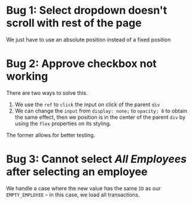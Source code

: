 # Bug 1: Select dropdown doesn't scroll with rest of the page

We just have to use an absolute position instead of a fixed position

# Bug 2: Approve checkbox not working

There are two ways to solve this.

1. We use the `ref` to `click` the input on click of the parent `div`
2. We can change the `input` from `display: none;` to `opacity; 0` to obtain the same effect, then we position is in the center of the parent `div` by using the `flex` properties on its styling.

The former allows for better testing.

# Bug 3: Cannot select _All Employees_ after selecting an employee

We handle a case where the new value has the same `ID` as our `EMPTY_EMPLOYEE` – in this case, we load all transactions.
